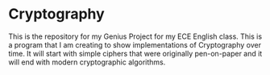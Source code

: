 # Cryptography

This is the repository for my Genius Project for my ECE English class. This is a program that I am creating to show implementations of Cryptography over time. It will start with simple ciphers that were originally pen-on-paper and it will end with modern cryptographic algorithms.
<!--stackedit_data:
eyJoaXN0b3J5IjpbMjAxNzE4MjgyXX0=
-->